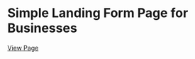 # Simple Landing Form Page for Businesses

[View Page](https://minm333.github.io/simple-landing-form/)
